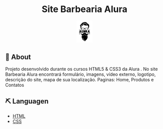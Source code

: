 <h1 align="center">Site Barbearia Alura</h1>

<div align="center">
<img width="10%" src="Projeto_site_barbearia_Alura/marca.png"/>
</div>

## 📕 About

<p>Projeto desenvolvido durante os cursos HTML5 & CSS3 da Alura . No site Barbearia Alura encontrará formulário, imagens, vídeo externo, logotipo, descrição do site, mapa de sua localização. Paginas: Home, Produtos e Contatos</p>

## ⛏ Languagen 
- [HTML](https://developer.mozilla.org/pt-BR/docs/Web/HTML/Element)
- [CSS](https://developer.mozilla.org/pt-BR/docs/Web/CSS/Reference)


